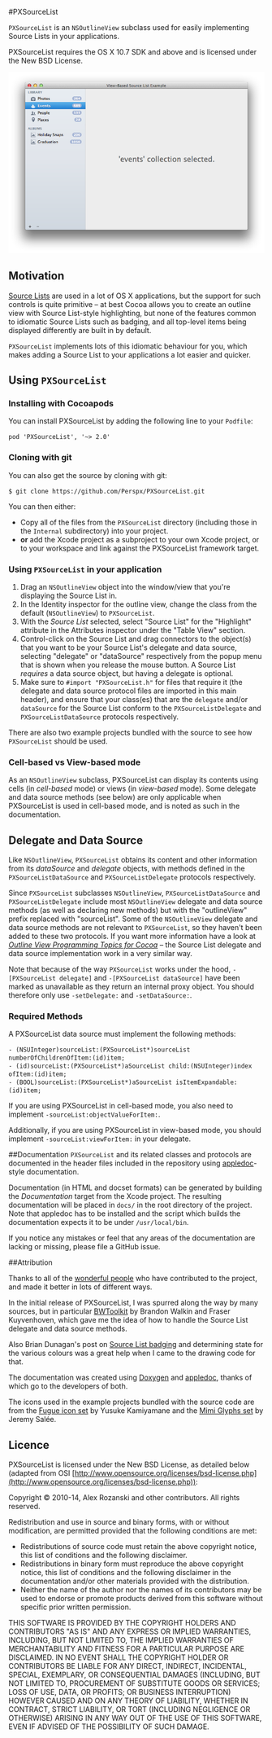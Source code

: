 #PXSourceList

`PXSourceList` is an `NSOutlineView` subclass used for easily implementing Source Lists in your applications.

PXSourceList requires the OS X 10.7 SDK and above and is licensed under the New BSD License.

![PXSourceList in action: The view-based example project included in the repository.](Examples/Screenshots/PXSourceList-ViewBased-Example.png)

## Motivation
[Source Lists][2] are used in a lot of OS X applications, but the support for such controls is quite primitive – at best Cocoa allows you to create an outline view with Source List-style highlighting, but none of the features common to idiomatic Source Lists such as badging, and all top-level items being displayed differently are built in by default.

`PXSourceList` implements lots of this idiomatic behaviour for you, which makes adding a Source List to your applications a lot easier and quicker.

## Using `PXSourceList`

### Installing with Cocoapods

You can install PXSourceList by adding the following line to your `Podfile`:

    pod 'PXSourceList', '~> 2.0'

### Cloning with git

You can also get the source by cloning with git:

    $ git clone https://github.com/Perspx/PXSourceList.git

You can then either:

  * Copy all of the files from the `PXSourceList` directory (including those in the `Internal` subdirectory) into your project.
  * **or** add the Xcode project as a subproject to your own Xcode project, or to your workspace and link against the PXSourceList framework target.

### Using `PXSourceList` in your application

 1. Drag an `NSOutlineView` object into the window/view that you're displaying the Source List in.
 2. In the Identity inspector for the outline view, change the class from the default (`NSOutlineView`) to `PXSourceList`.
 3. With the *Source List* selected, select "Source List" for the "Highlight" attribute in the Attributes inspector under the "Table View" section.
 4. Control-click on the Source List and drag connectors to the object(s) that you want to be your Source List's delegate and data source, selecting "delegate" or "dataSource" respectively from the popup menu that is shown when you release the mouse button. A Source List *requires* a data source object, but having a delegate is optional.
 5. Make sure to `#import "PXSourceList.h"` for files that require it (the delegate and data source protocol files are imported in this main header), and ensure that your class(es) that are the `delegate` and/or `dataSource` for the Source List conform to the `PXSourceListDelegate` and `PXSourceListDataSource` protocols respectively.

There are also two example projects bundled with the source to see how `PXSourceList` should be used.

### Cell-based vs View-based mode
As an `NSOutlineView` subclass, PXSourceList can display its contents using cells (in *cell-based* mode) or views (in *view-based* mode). Some delegate and data source methods (see below) are only applicable when PXSourceList is used in cell-based mode, and is noted as such in the documentation.

## Delegate and Data Source
Like `NSOutlineView`, `PXSourceList` obtains its content and other information from its *dataSource* and *delegate* objects, with methods defined in the `PXSourceListDataSource` and `PXSourceListDelegate` protocols respectively.

Since `PXSourceList` subclasses `NSOutlineView`, `PXSourceListDataSource` and `PXSourceListDelegate` include most `NSOutlineView` delegate and data source methods (as well as declaring new methods) but with the "outlineView" prefix replaced with "sourceList". Some of the `NSOutlineView` delegate and data source methods are not relevant to `PXSourceList`, so they haven't been added to these two protocols. If you want more information have a look at *[Outline View Programming Topics for Cocoa][4]* – the Source List delegate and data source implementation work in a very similar way.

Note that because of the way `PXSourceList` works under the hood, `-[PXSourceList delegate]` and `-[PXSourceList dataSource]` have been marked as unavailable as they return an internal proxy object. You should therefore only use `-setDelegate:` and `-setDataSource:`.

### Required Methods 
A PXSourceList data source must implement the following methods:

    - (NSUInteger)sourceList:(PXSourceList*)sourceList numberOfChildrenOfItem:(id)item;
    - (id)sourceList:(PXSourceList*)aSourceList child:(NSUInteger)index ofItem:(id)item;
    - (BOOL)sourceList:(PXSourceList*)aSourceList isItemExpandable:(id)item;

If you are using PXSourceList in cell-based mode, you also need to implement `-sourceList:objectValueForItem:`.

Additionally, if you are using PXSourceList in view-based mode, you should implement  `-sourceList:viewForItem:` in your delegate.

##Documentation
`PXSourceList` and its related classes and protocols are documented in the header files included in the repository using [appledoc](http://gentlebytes.com/appledoc/)-style documentation.

Documentation (in HTML and docset formats) can be generated by building the *Documentation* target from the Xcode project. The resulting documentation will be placed in `docs/` in the root directory of the project. Note that appledoc has to be installed and the script which builds the documentation expects it to be under `/usr/local/bin`.

If you notice any mistakes or feel that any areas of the documentation are lacking or missing, please file a GitHub issue.

##Attribution

Thanks to all of the [wonderful people](https://github.com/Perspx/PXSourceList/graphs/contributors) who have contributed to the project, and made it better in lots of different ways.

In the initial release of PXSourceList, I was spurred along the way by many sources, but in particular [BWToolkit][8] by Brandon Walkin and Fraser Kuyvenhoven, which gave me the idea of how to handle the Source List delegate and data source methods.

Also Brian Dunagan's post on [Source List badging][9] and determining state for the various colours was a great help when I came to the drawing code for that.

The documentation was created using [Doxygen][10] and [appledoc][11], thanks of which go to the developers of both.

The icons used in the example projects bundled with the source code are from the [Fugue icon set][12] by Yusuke Kamiyamane and the [Mimi Glyphs set][13] by Jeremy Salée.

## Licence
PXSourceList is licensed under the New BSD License, as detailed below (adapted from OSI [http://www.opensource.org/licenses/bsd-license.php](http://www.opensource.org/licenses/bsd-license.php)):


Copyright &copy; 2010-14, Alex Rozanski and other contributors.
All rights reserved.

Redistribution and use in source and binary forms, with or without modification, are permitted provided that the following conditions are met:

- Redistributions of source code must retain the above copyright notice, this list of conditions and the following disclaimer.
- Redistributions in binary form must reproduce the above copyright notice, this list of conditions and the following disclaimer in the documentation and/or other materials provided with the distribution.
- Neither the name of the author nor the names of its contributors may be used to endorse or promote products derived from this software without specific prior written permission.

THIS SOFTWARE IS PROVIDED BY THE COPYRIGHT HOLDERS AND CONTRIBUTORS "AS IS" AND ANY EXPRESS OR IMPLIED WARRANTIES, INCLUDING, BUT NOT LIMITED TO, THE IMPLIED WARRANTIES OF MERCHANTABILITY AND FITNESS FOR A PARTICULAR PURPOSE ARE DISCLAIMED. IN NO EVENT SHALL THE COPYRIGHT HOLDER OR CONTRIBUTORS BE LIABLE FOR ANY DIRECT, INDIRECT, INCIDENTAL, SPECIAL, EXEMPLARY, OR CONSEQUENTIAL DAMAGES (INCLUDING, BUT NOT LIMITED TO, PROCUREMENT OF SUBSTITUTE GOODS OR SERVICES; LOSS OF USE, DATA, OR PROFITS; OR BUSINESS INTERRUPTION) HOWEVER CAUSED AND ON ANY THEORY OF LIABILITY, WHETHER IN CONTRACT, STRICT LIABILITY, OR TORT (INCLUDING NEGLIGENCE OR OTHERWISE) ARISING IN ANY WAY OUT OF THE USE OF THIS SOFTWARE, EVEN IF ADVISED OF THE POSSIBILITY OF SUCH DAMAGE.


  [1]: http://github.com/Perspx/PXSourceList/downloads
  [2]: http://developer.apple.com/library/mac/documentation/UserExperience/Conceptual/AppleHIGuidelines/Windows/Windows.html#//apple_ref/doc/uid/20000961-CHDDIGDE
  [3]: http://perspx.com/wp-content/uploads/2010/01/pxsourcelist.jpg
  [4]: http://developer.apple.com/mac/library/DOCUMENTATION/Cocoa/Conceptual/OutlineView/Articles/UsingOutlineDataSource.html
  [5]: http://github.com/Perspx/PXSourceList/downloads
  [6]: http://perspx.com/contact
  [7]: http://github.com/Perspx/PXSourceList/downloads
  [8]: http://brandonwalkin.com/bwtoolkit/
  [9]: http://www.bdunagan.com/2008/11/10/cocoa-tutorial-source-list-badges-part-2/
  [10]: http://www.doxygen.org/
  [11]: http://www.gentlebytes.com/freeware/appledoc/
  [12]: http://www.pinvoke.com/
  [13]: http://salleedesign.com/resources/mimi-glyphs/
